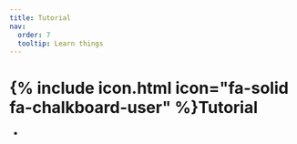 ```yaml
---
title: Tutorial
nav:
  order: 7
  tooltip: Learn things
---
```


# {% include icon.html icon="fa-solid fa-chalkboard-user" %}Tutorial

-
